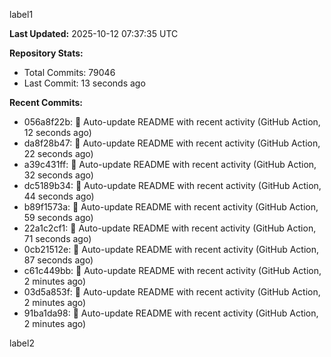 
label1 
<!-- ACTIVITY_START -->
**Last Updated:** 2025-10-12 07:37:35 UTC

**Repository Stats:**
- Total Commits: 79046
- Last Commit: 13 seconds ago

**Recent Commits:**
- 056a8f22b: 🤖 Auto-update README with recent activity (GitHub Action, 12 seconds ago)
- da8f28b47: 🤖 Auto-update README with recent activity (GitHub Action, 22 seconds ago)
- a39c431ff: 🤖 Auto-update README with recent activity (GitHub Action, 32 seconds ago)
- dc5189b34: 🤖 Auto-update README with recent activity (GitHub Action, 44 seconds ago)
- b89f1573a: 🤖 Auto-update README with recent activity (GitHub Action, 59 seconds ago)
- 22a1c2cf1: 🤖 Auto-update README with recent activity (GitHub Action, 71 seconds ago)
- 0cb21512e: 🤖 Auto-update README with recent activity (GitHub Action, 87 seconds ago)
- c61c449bb: 🤖 Auto-update README with recent activity (GitHub Action, 2 minutes ago)
- 03d5a853f: 🤖 Auto-update README with recent activity (GitHub Action, 2 minutes ago)
- 91ba1da98: 🤖 Auto-update README with recent activity (GitHub Action, 2 minutes ago)
<!-- ACTIVITY_END -->

label2
